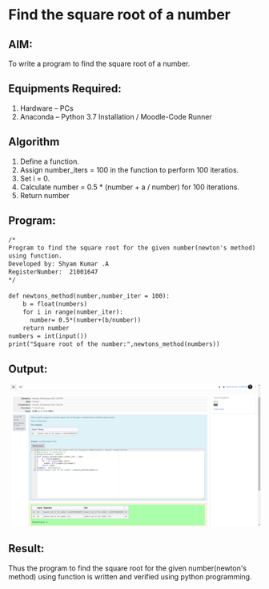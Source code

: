 # Find the square root of a number

## AIM:
To write a program to find the square root of a number.

## Equipments Required:
1. Hardware – PCs
2. Anaconda – Python 3.7 Installation / Moodle-Code Runner

## Algorithm
1. Define a function.
2. Assign number_iters = 100 in the function to perform 100 iteratios.
3. Set i = 0.
4. Calculate  number = 0.5 * (number + a / number) for 100 iterations.
5. Return number

## Program:
```
/*
Program to find the square root for the given number(newton's method) using function.
Developed by: Shyam Kumar .A
RegisterNumber:  21001647
*/

def newtons_method(number,number_iter = 100):
    b = float(numbers)
    for i in range(number_iter):
      number= 0.5*(number+(b/number))
    return number
numbers = int(input())
print("Square root of the number:",newtons_method(numbers))
```

## Output:

![github logo](12345.png)


## Result:
Thus the program to find the square root for the given number(newton's method) using function is written and verified using python programming.
